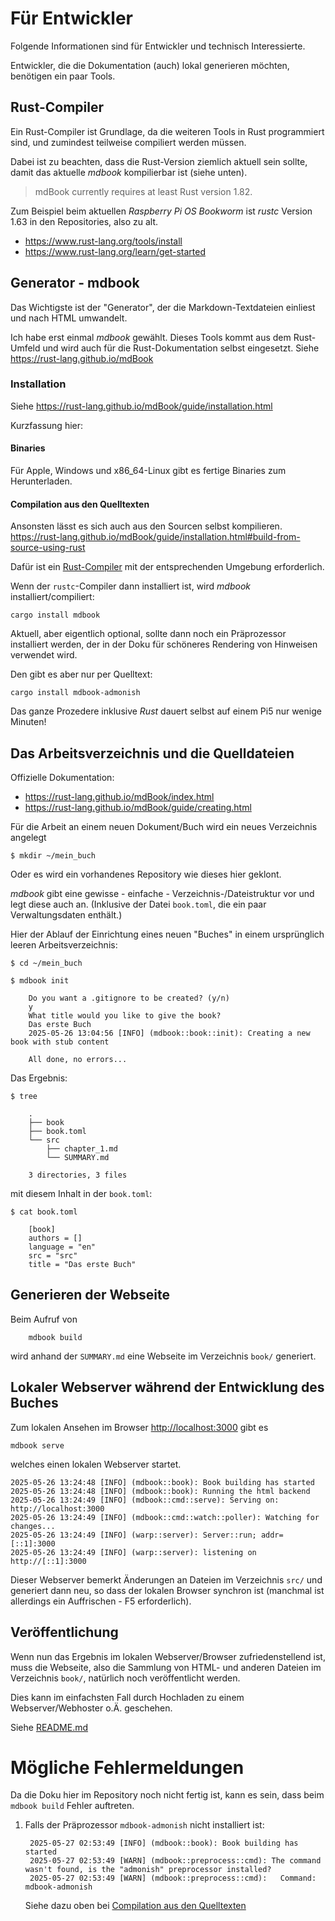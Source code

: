 # Für Entwickler

Folgende Informationen sind für Entwickler und technisch Interessierte.

Entwickler, die die Dokumentation (auch) lokal generieren möchten, benötigen ein paar Tools.

<a name="rust-compiler"></a>
## Rust-Compiler

Ein Rust-Compiler ist Grundlage, da die weiteren Tools in Rust programmiert sind,
und zumindest teilweise compiliert werden müssen.

Dabei ist zu beachten, dass die Rust-Version ziemlich aktuell sein sollte,
damit das aktuelle *mdbook* kompilierbar ist (siehe unten).

> mdBook currently requires at least Rust version 1.82.

Zum Beispiel beim aktuellen *Raspberry Pi OS* *Bookworm* ist *rustc* Version 1.63 in den Repositories, also zu alt.

  - https://www.rust-lang.org/tools/install
  - https://www.rust-lang.org/learn/get-started


## Generator - mdbook

Das Wichtigste ist der "Generator", der die Markdown-Textdateien einliest und nach HTML umwandelt.

Ich habe erst einmal *mdbook* gewählt.
Dieses Tools kommt aus dem Rust-Umfeld und wird auch für die Rust-Dokumentation selbst eingesetzt.
Siehe <https://rust-lang.github.io/mdBook>

### Installation

Siehe <https://rust-lang.github.io/mdBook/guide/installation.html>

Kurzfassung hier:

#### Binaries

Für Apple, Windows und x86_64-Linux gibt es fertige Binaries zum Herunterladen.

<a name="compile-from-sources"></a>
#### Compilation aus den Quelltexten

Ansonsten lässt es sich auch aus den Sourcen selbst kompilieren.
<https://rust-lang.github.io/mdBook/guide/installation.html#build-from-source-using-rust>

Dafür ist ein [Rust-Compiler](#rust-compiler) mit der entsprechenden Umgebung erforderlich.

Wenn der `rustc`-Compiler dann installiert ist, wird *mdbook* installiert/compiliert:

    cargo install mdbook

Aktuell, aber eigentlich optional, sollte dann noch ein Präprozessor installiert werden,
der in der Doku für schöneres Rendering von Hinweisen verwendet wird.

Den gibt es aber nur per Quelltext:

    cargo install mdbook-admonish

Das ganze Prozedere inklusive *Rust* dauert selbst auf einem Pi5 nur wenige Minuten!


## Das Arbeitsverzeichnis und die Quelldateien

Offizielle Dokumentation:

  - <https://rust-lang.github.io/mdBook/index.html>
  - <https://rust-lang.github.io/mdBook/guide/creating.html>

Für die Arbeit an einem neuen Dokument/Buch wird ein neues Verzeichnis angelegt

    $ mkdir ~/mein_buch

Oder es wird ein vorhandenes Repository wie dieses hier geklont.

*mdbook* gibt eine gewisse - einfache - Verzeichnis-/Dateistruktur vor und legt diese auch an.
(Inklusive der Datei `book.toml`, die ein paar Verwaltungsdaten enthält.)

Hier der Ablauf der Einrichtung eines neuen "Buches" in einem ursprünglich leeren Arbeitsverzeichnis:

    $ cd ~/mein_buch

    $ mdbook init

        Do you want a .gitignore to be created? (y/n)
        y
        What title would you like to give the book?
        Das erste Buch
        2025-05-26 13:04:56 [INFO] (mdbook::book::init): Creating a new book with stub content

        All done, no errors...

Das Ergebnis:

    $ tree

        .
        ├── book
        ├── book.toml
        └── src
            ├── chapter_1.md
            └── SUMMARY.md

        3 directories, 3 files

mit diesem Inhalt in der `book.toml`:

    $ cat book.toml

        [book]
        authors = []
        language = "en"
        src = "src"
        title = "Das erste Buch"


## Generieren der Webseite

Beim Aufruf von

        mdbook build

wird anhand der `SUMMARY.md` eine Webseite im Verzeichnis `book/` generiert.


## Lokaler Webserver während der Entwicklung des Buches

Zum lokalen Ansehen im Browser <http://localhost:3000> gibt es

    mdbook serve

welches einen lokalen Webserver startet.

    2025-05-26 13:24:48 [INFO] (mdbook::book): Book building has started
    2025-05-26 13:24:48 [INFO] (mdbook::book): Running the html backend
    2025-05-26 13:24:49 [INFO] (mdbook::cmd::serve): Serving on: http://localhost:3000
    2025-05-26 13:24:49 [INFO] (mdbook::cmd::watch::poller): Watching for changes...
    2025-05-26 13:24:49 [INFO] (warp::server): Server::run; addr=[::1]:3000
    2025-05-26 13:24:49 [INFO] (warp::server): listening on http://[::1]:3000

Dieser Webserver bemerkt Änderungen an Dateien im Verzeichnis `src/` und generiert dann neu,
so dass der lokalen Browser synchron ist (manchmal ist allerdings ein Auffrischen - F5 erforderlich).


## Veröffentlichung

Wenn nun das Ergebnis im lokalen Webserver/Browser zufriedenstellend ist,
muss die Webseite, also die Sammlung von HTML- und anderen Dateien im Verzeichnis `book/`,
natürlich noch veröffentlicht werden.

Dies kann im einfachsten Fall durch Hochladen zu einem Webserver/Webhoster o.Ä. geschehen.

Siehe [README.md](README.md)



# Mögliche Fehlermeldungen

Da die Doku hier im Repository noch nicht fertig ist, kann es sein, dass beim `mdbook build` Fehler auftreten.

1. Falls der Präprozessor `mdbook-admonish` nicht installiert ist:

        2025-05-27 02:53:49 [INFO] (mdbook::book): Book building has started
        2025-05-27 02:53:49 [WARN] (mdbook::preprocess::cmd): The command wasn't found, is the "admonish" preprocessor installed?
        2025-05-27 02:53:49 [WARN] (mdbook::preprocess::cmd): 	Command: mdbook-admonish

   Siehe dazu oben bei [Compilation aus den Quelltexten](#compile-from-sources)

